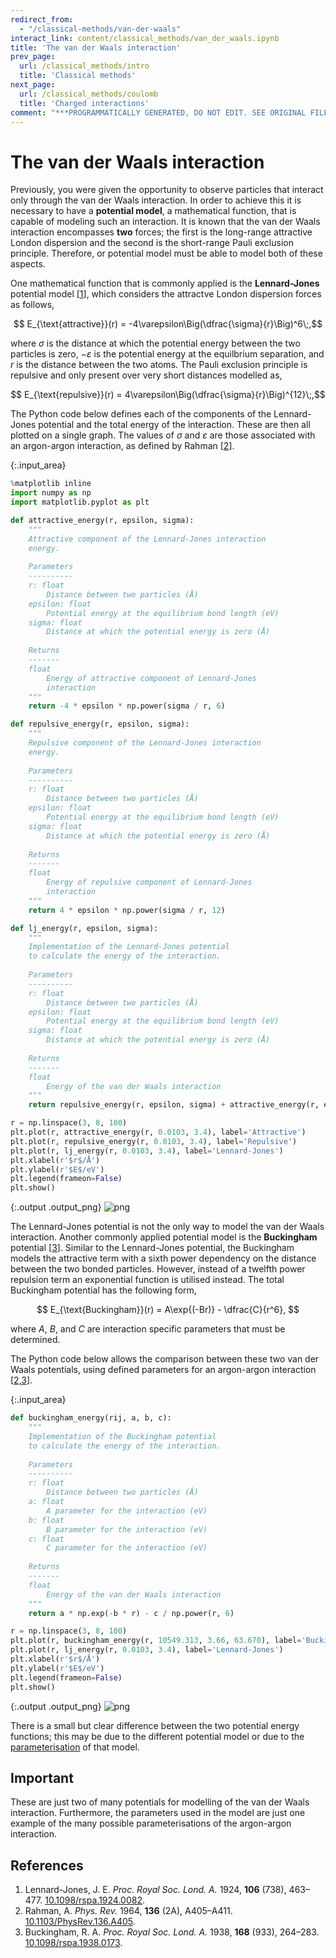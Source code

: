 ```yaml
---
redirect_from:
  - "/classical-methods/van-der-waals"
interact_link: content/classical_methods/van_der_waals.ipynb
title: 'The van der Waals interaction'
prev_page:
  url: /classical_methods/intro
  title: 'Classical methods'
next_page:
  url: /classical_methods/coulomb
  title: 'Charged interactions'
comment: "***PROGRAMMATICALLY GENERATED, DO NOT EDIT. SEE ORIGINAL FILES IN /content***"
---
```


# The van der Waals interaction

Previously, you were given the opportunity to observe particles that interact only through the van der Waals interaction. 
In order to achieve this it is necessary to have a **potential model**, a mathematical function, that is capable of modeling such an interaction. 
It is known that the van der Waals interaction encompasses **two** forces; the first is the long-range attractive London dispersion and the second is the short-range Pauli exclusion principle.
Therefore, or potential model must be able to model both of these aspects. 

One mathematical function that is commonly applied is the **Lennard-Jones** potential model [[1](#references)], which considers the attractve London dispersion forces as follows, 

$$ E_{\text{attractive}}(r) = -4\varepsilon\Big(\dfrac{\sigma}{r}\Big)^6\;,$$ 

where $\sigma$ is the distance at which the potential energy between the two particles is zero, $-\varepsilon$ is the potential energy at the equilbrium separation, and $r$ is the distance between the two atoms. 
The Pauli exclusion principle is repulsive and only present over very short distances modelled as, 

$$ E_{\text{repulsive}}(r) = 4\varepsilon\Big(\dfrac{\sigma}{r}\Big)^{12}\;,$$

The Python code below defines each of the components of the Lennard-Jones potential and the total energy of the interaction.
These are then all plotted on a single graph. 
The values of $\sigma$ and $\varepsilon$ are those associated with an argon-argon interaction, as defined by Rahman [[2](#references)].



{:.input_area}
```python
%matplotlib inline
import numpy as np
import matplotlib.pyplot as plt

def attractive_energy(r, epsilon, sigma):
    """
    Attractive component of the Lennard-Jones interaction
    energy.
    
    Parameters
    ----------
    r: float
        Distance between two particles (Å)
    epsilon: float 
        Potential energy at the equilibrium bond length (eV)
    sigma: float 
        Distance at which the potential energy is zero (Å)
    
    Returns
    -------
    float
        Energy of attractive component of Lennard-Jones 
        interaction
    """
    return -4 * epsilon * np.power(sigma / r, 6)

def repulsive_energy(r, epsilon, sigma):
    """
    Repulsive component of the Lennard-Jones interaction
    energy.
    
    Parameters
    ----------
    r: float
        Distance between two particles (Å)
    epsilon: float 
        Potential energy at the equilibrium bond length (eV)
    sigma: float 
        Distance at which the potential energy is zero (Å)
    
    Returns
    -------
    float
        Energy of repulsive component of Lennard-Jones 
        interaction
    """
    return 4 * epsilon * np.power(sigma / r, 12)

def lj_energy(r, epsilon, sigma):
    """
    Implementation of the Lennard-Jones potential 
    to calculate the energy of the interaction.
    
    Parameters
    ----------
    r: float
        Distance between two particles (Å)
    epsilon: float 
        Potential energy at the equilibrium bond length (eV)
    sigma: float 
        Distance at which the potential energy is zero (Å)
    
    Returns
    -------
    float
        Energy of the van der Waals interaction
    """
    return repulsive_energy(r, epsilon, sigma) + attractive_energy(r, epsilon, sigma)

r = np.linspace(3, 8, 100)
plt.plot(r, attractive_energy(r, 0.0103, 3.4), label='Attractive')
plt.plot(r, repulsive_energy(r, 0.0103, 3.4), label='Repulsive')
plt.plot(r, lj_energy(r, 0.0103, 3.4), label='Lennard-Jones')
plt.xlabel(r'$r$/Å')
plt.ylabel(r'$E$/eV')
plt.legend(frameon=False)
plt.show()
```



{:.output .output_png}
![png](../images/classical_methods/van_der_waals_1_0.png)



The Lennard-Jones potential is not the only way to model the van der Waals interaction. 
Another commonly applied potential model is the **Buckingham** potential [[3](#references)].
Similar to the Lennard-Jones potential, the Buckingham models the attractive term with a sixth power dependency on the distance between the two bonded particles. 
However, instead of a twelfth power repulsion term an exponential function is utilised instead. 
The total Buckingham potential has the following form, 

$$ E_{\text{Buckingham}}(r) = A\exp{(-Br)} - \dfrac{C}{r^6}, $$

where $A$, $B$, and $C$ are interaction specific parameters that must be determined. 

The Python code below allows the comparison between these two van der Waals potentials, using defined parameters for an argon-argon interaction [[2,3](#references)].



{:.input_area}
```python
def buckingham_energy(rij, a, b, c):
    """
    Implementation of the Buckingham potential 
    to calculate the energy of the interaction.
    
    Parameters
    ----------
    r: float
        Distance between two particles (Å)
    a: float 
        A parameter for the interaction (eV)
    b: float 
        B parameter for the interaction (eV)
    c: float 
        C parameter for the interaction (eV)
        
    Returns
    -------
    float
        Energy of the van der Waals interaction
    """
    return a * np.exp(-b * r) - c / np.power(r, 6)

r = np.linspace(3, 8, 100)
plt.plot(r, buckingham_energy(r, 10549.313, 3.66, 63.670), label='Buckingham')
plt.plot(r, lj_energy(r, 0.0103, 3.4), label='Lennard-Jones')
plt.xlabel(r'$r$/Å')
plt.ylabel(r'$E$/eV')
plt.legend(frameon=False)
plt.show()
```



{:.output .output_png}
![png](../images/classical_methods/van_der_waals_3_0.png)



There is a small but clear difference between the two potential energy functions; this may be due to the different potential model or due to the [parameterisation](http://pythoninchemistry.org/sim_and_scat/parameterisation/intro) of that model.

## Important

These are just two of many potentials for modelling of the van der Waals interaction. Furthermore, the parameters used in the model are just one example of the many possible parameterisations of the argon-argon interaction. 

## References

1. Lennard-Jones, J. E. *Proc. Royal Soc. Lond. A.* 1924, **106** (738), 463–477. [10.1098/rspa.1924.0082](https://doi.org/10.1098/rspa.1924.0082).
2. Rahman, A. *Phys. Rev.* 1964, **136** (2A), A405–A411. [10.1103/PhysRev.136.A405](https://doi.org/10.1103/PhysRev.136.A405).
3. Buckingham, R. A. *Proc. Royal Soc. Lond. A.* 1938, **168** (933), 264–283. [10.1098/rspa.1938.0173](https://doi.org/10.1098/rspa.1938.0173).
